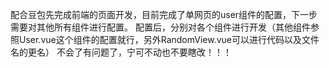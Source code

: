 配合豆包先完成前端的页面开发，目前完成了单网页的user组件的配置，下一步需要对其他所有组件进行配置。
配置后，分别对各个组件进行开发（其他组件参照User.vue这个组件的配置就行，另外RandomView.vue可以进行代码以及文件名的更名）
不会了有问题了，宁可不动也不要瞎改！！！
